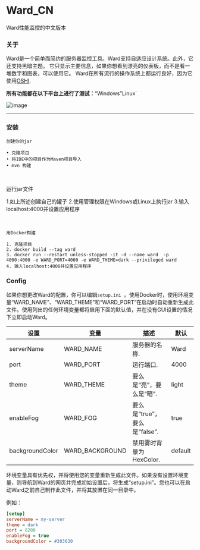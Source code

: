 # Ward_CN
Ward性能监控的中文版本

### 关于

Ward是一个简单而简约的服务器监控工具。Ward支持自适应设计系统。此外，它还支持黑暗主题。
它只显示主要信息，如果你想看到漂亮的仪表板，而不是看一堆数字和图表，可以使用它。
Ward在所有流行的操作系统上都运行良好，因为它使用[OSHI](https://github.com/oshi/oshi).

**所有功能都在以下平台上进行了测试：**“Windows”Linux`

![image](https://github.com/user-attachments/assets/fa63cbf2-0639-4277-bacb-f3e61460773b)


---

### 安装

    创建你的jar

    • 克隆项目
    • 将IDE中的项目作为Maven项目导入
    • mvn 构建

<br>

运行jar文件

  1.如上所述创建自己的罐子
  2.使用管理权限在Windows或Linux上执行jar
  3.输入localhost:4000并设置应用程序

<br>

    用Docker构建

    1. 克隆项目
    2. docker build --tag ward
    3. docker run --restart unless-stopped -it -d --name ward  -p 4000:4000 -e WARD_PORT=4000 -e WARD_THEME=dark --privileged ward
    4. 输入localhost:4000并设置应用程序

### Config

如果你想更改Ward的配置，你可以编辑`setup.ini `。使用Docker时，使用环境变量“WARD_NAME”、“WARD_THEME”和“WARD_PORT”在启动时自动重新生成此文件。使用列出的任何环境变量都将启用下面的默认值，并在没有GUI设置的情况下立即启动Ward。

| 设置            | 变量            | 描述                                         | 默认    |
|-----------------|-----------------|----------------------------------------------|---------|
| serverName      | WARD_NAME       | 服务器的名称.                                 | Ward    |
| port            | WARD_PORT       | 运行端口.                                     | 4000    |
| theme           | WARD_THEME      | 要么是“亮”，要么是“暗”.                        | light   |
| enableFog       | WARD_FOG        | 要么是“true”，要么是“false”.                   | true    |
| backgroundColor | WARD_BACKGROUND | 禁用雾时背景为HexColor.                        | default |

环境变量具有优先权，并将使用您的变量重新生成此文件。如果没有设置环境变量，则导航到Ward的网页并完成初始设置后，将生成“setup.ini”。您也可以在启动Ward之前自己制作此文件，并将其放置在同一目录中。

例如：

```ini
[setup]
serverName = my-server
theme = dark
port = 8200
enableFog = true
backgroundColor = #303030
```
